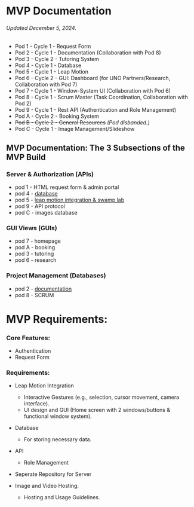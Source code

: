 # MVP Documentation
###### Updated December 5, 2024.

- Pod 1 - Cycle 1 - Request Form
- Pod 2 - Cycle 1 - Documentation (Collaboration with Pod 8)
- Pod 3 - Cycle 2 - Tutoring System
- Pod 4 - Cycle 1 - Database 
- Pod 5 - Cycle 1 - Leap Motion
- Pod 6 - Cycle 2 - GUI: Dashboard (for UNO Partners/Research, Collaboration with Pod 7)
- Pod 7 - Cycle 1 - Window-System UI (Collaboration with Pod 6)
- Pod 8 - Cycle 1 - Scrum Master (Task Coordination, Collaboration with Pod 2)
- Pod 9 - Cycle 1 - Rest API (Authentication and Role Management)
- Pod A - Cycle 2 - Booking System
- ~~Pod B - Cycle 2 - General Resources~~ *(Pod disbanded.)*
- Pod C - Cycle 1 - Image Management/Slideshow

## MVP Documentation: The 3 Subsections of the MVP Build

### Server & Authorization (APIs)
* pod 1 - HTML request form & admin portal
* pod 4 - [database](https://github.com/4210-Capstones/touchless-kiosk-raspy-net/blob/main/docs/capstone/pod-4-database.md)
* pod 5 - [leap motion integration & swamp lab](https://github.com/4210-Capstones/touchless-kiosk-raspy-net/blob/main/docs/capstone/pod-5-leap-integration-%2B-swamp-lab.md)
* pod 9 - API protocol
* pod C - images database

### GUI Views (GUIs)
* pod 7 - homepage
* pod A - booking
* pod 3 - tutoring
* pod 6 - research

### Project Management  (Databases)
* pod 2 - [documentation](https://github.com/4210-Capstones/touchless-kiosk-raspy-net/blob/main/docs/capstone/MVP-Documentation.md)
* pod 8 - SCRUM

# MVP Requirements: 

### Core Features:
  - Authentication
  - Request Form
    
### Requirements: 
- Leap Motion Integration
   - Interactive Gestures (e.g., selection, cursor movement, camera interface).
   - UI design and GUI (Home screen with 2 windows/buttons & functional window system). 
    
- Database 
    - For storing necessary data. 
      
- API 
    - Role Management
      
- Seperate Repository for Server

- Image and Video Hosting. 
    - Hosting and Usage Guidelines.
